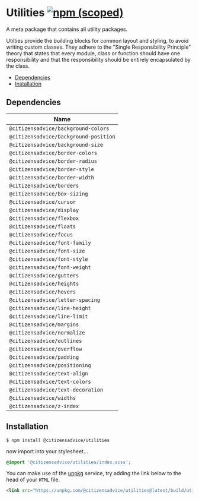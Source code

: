 # Utilities [![npm (scoped)](https://img.shields.io/npm/v/@citizensadvice/utilities.svg)](https://www.npmjs.com/package/@citizensadvice/utilities)

A meta package that contains all utility packages.

Utilties provide the building blocks for common layout and styling, to avoid writing custom classes.
They adhere to the "Single Responsibility Principle" theory that states that every module, class or function should have one responsibility and that the responsibility should be entirely encapsulated by the class.

- [Dependencies](#dependencies)
- [Installation](#installation)

## Dependencies

| Name                                  |
| ------------------------------------- |
| `@citizensadvice/background-colors`   |
| `@citizensadvice/background-position` |
| `@citizensadvice/background-size`     |
| `@citizensadvice/border-colors`       |
| `@citizensadvice/border-radius`       |
| `@citizensadvice/border-style`        |
| `@citizensadvice/border-width`        |
| `@citizensadvice/borders`             |
| `@citizensadvice/box-sizing`          |
| `@citizensadvice/cursor`              |
| `@citizensadvice/display`             |
| `@citizensadvice/flexbox`             |
| `@citizensadvice/floats`              |
| `@citizensadvice/focus`               |
| `@citizensadvice/font-family`         |
| `@citizensadvice/font-size`           |
| `@citizensadvice/font-style`          |
| `@citizensadvice/font-weight`         |
| `@citizensadvice/gutters`             |
| `@citizensadvice/heights`             |
| `@citizensadvice/hovers`              |
| `@citizensadvice/letter-spacing`      |
| `@citizensadvice/line-height`         |
| `@citizensadvice/line-limit`          |
| `@citizensadvice/margins`             |
| `@citizensadvice/normalize`           |
| `@citizensadvice/outlines`            |
| `@citizensadvice/overflow`            |
| `@citizensadvice/padding`             |
| `@citizensadvice/positioning`         |
| `@citizensadvice/text-align`          |
| `@citizensadvice/text-colors`         |
| `@citizensadvice/text-decoration`     |
| `@citizensadvice/widths`              |
| `@citizensadvice/z-index`             |

## Installation

```shell
$ npm install @citizensadvice/utilities
```

now import into your stylesheet...

```scss
@import '@citizensadvice/utilities/index.scss';
```

You can make use of the [unpkg](https://unpkg.com) service, try adding the link below to the head of your `HTML` file.

```html
<link src="https://unpkg.com/@citizensadvice/utilities@latest/build/utilities.css" />
```
